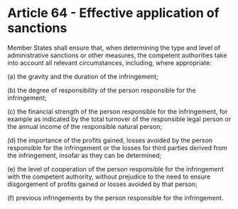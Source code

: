 # Article 64 - Effective application of sanctions


Member States shall ensure that, when determining the type and level of administrative sanctions or other measures, the competent authorities take into account all relevant circumstances, including, where appropriate:

(a) the gravity and the duration of the infringement;

(b) the degree of responsibility of the person responsible for the infringement;

(c) the financial strength of the person responsible for the infringement, for example as indicated by the total turnover of the responsible legal person or the annual income of the responsible natural person;

(d) the importance of the profits gained, losses avoided by the person responsible for the infringement or the losses for third parties derived from the infringement, insofar as they can be determined;

(e) the level of cooperation of the person responsible for the infringement with the competent authority, without prejudice to the need to ensure disgorgement of profits gained or losses avoided by that person;

(f) previous infringements by the person responsible for the infringement.
